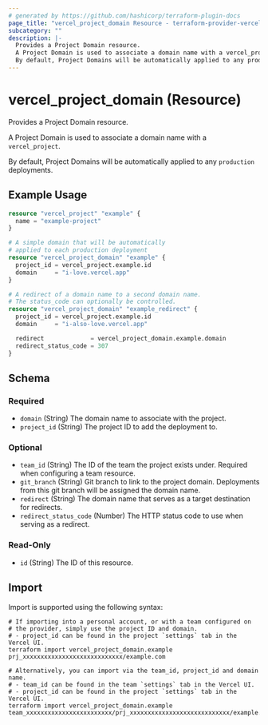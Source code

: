 ```yaml
---
# generated by https://github.com/hashicorp/terraform-plugin-docs
page_title: "vercel_project_domain Resource - terraform-provider-vercel"
subcategory: ""
description: |-
  Provides a Project Domain resource.
  A Project Domain is used to associate a domain name with a vercel_project.
  By default, Project Domains will be automatically applied to any production deployments.
---
```


# vercel_project_domain (Resource)

Provides a Project Domain resource.

A Project Domain is used to associate a domain name with a `vercel_project`.

By default, Project Domains will be automatically applied to any `production` deployments.

## Example Usage

```terraform
resource "vercel_project" "example" {
  name = "example-project"
}

# A simple domain that will be automatically
# applied to each production deployment
resource "vercel_project_domain" "example" {
  project_id = vercel_project.example.id
  domain     = "i-love.vercel.app"
}

# A redirect of a domain name to a second domain name.
# The status_code can optionally be controlled.
resource "vercel_project_domain" "example_redirect" {
  project_id = vercel_project.example.id
  domain     = "i-also-love.vercel.app"

  redirect             = vercel_project_domain.example.domain
  redirect_status_code = 307
}
```

<!-- schema generated by tfplugindocs -->
## Schema

### Required

- `domain` (String) The domain name to associate with the project.
- `project_id` (String) The project ID to add the deployment to.

### Optional

- `team_id` (String) The ID of the team the project exists under. Required when configuring a team resource.
- `git_branch` (String) Git branch to link to the project domain. Deployments from this git branch will be assigned the domain name.
- `redirect` (String) The domain name that serves as a target destination for redirects.
- `redirect_status_code` (Number) The HTTP status code to use when serving as a redirect.

### Read-Only

- `id` (String) The ID of this resource.

## Import

Import is supported using the following syntax:

```shell
# If importing into a personal account, or with a team configured on
# the provider, simply use the project ID and domain.
# - project_id can be found in the project `settings` tab in the Vercel UI.
terraform import vercel_project_domain.example prj_xxxxxxxxxxxxxxxxxxxxxxxxxxxx/example.com

# Alternatively, you can import via the team_id, project_id and domain name.
# - team_id can be found in the team `settings` tab in the Vercel UI.
# - project_id can be found in the project `settings` tab in the Vercel UI.
terraform import vercel_project_domain.example team_xxxxxxxxxxxxxxxxxxxxxxxx/prj_xxxxxxxxxxxxxxxxxxxxxxxxxxxx/example.com
```

